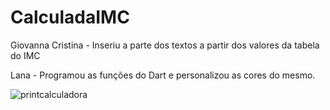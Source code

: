 # CalculadaIMC

Giovanna Cristina - Inseriu a parte dos textos a partir dos valores da tabela do IMC



Lana - Programou as funções do Dart e personalizou as cores do mesmo.


![printcalculadora](https://github.com/dMedice/CalculadaIMC/assets/133895157/6c040593-a418-4bb6-b23b-de8a81c8b4c0)
